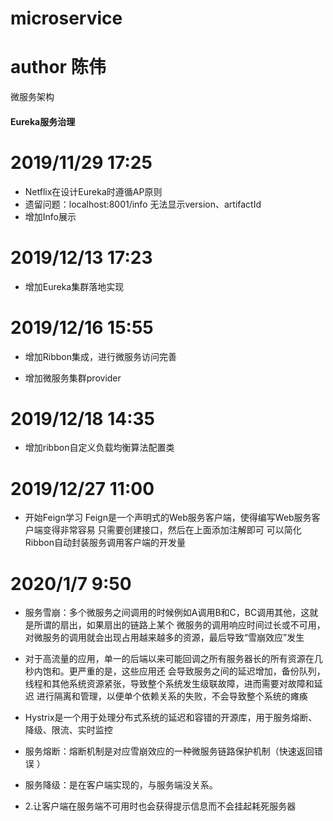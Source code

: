 # microservice
# author 陈伟
微服务架构

#### Eureka服务治理
 # 2019/11/29 17:25
 - Netflix在设计Eureka时遵循AP原则
 - 遗留问题：localhost:8001/info 无法显示version、artifactId
 - 增加Info展示
 
# 2019/12/13 17:23
- 增加Eureka集群落地实现

# 2019/12/16 15:55
 - 增加Ribbon集成，进行微服务访问完善 
 
 - 增加微服务集群provider
 
# 2019/12/18 14:35
- 增加ribbon自定义负载均衡算法配置类

# 2019/12/27 11:00
- 开始Feign学习
 Feign是一个声明式的Web服务客户端，使得编写Web服务客户端变得非常容易
 只需要创建接口，然后在上面添加注解即可
 可以简化Ribbon自动封装服务调用客户端的开发量
 
 # 2020/1/7 9:50
 - 服务雪崩：多个微服务之间调用的时候例如A调用B和C，BC调用其他，这就是所谓的扇出，如果扇出的链路上某个
 微服务的调用响应时间过长或不可用，对微服务的调用就会出现占用越来越多的资源，最后导致“雪崩效应”发生
 
 - 对于高流量的应用，单一的后端以来可能回调之所有服务器长的所有资源在几秒内饱和。更严重的是，这些应用还
 会导致服务之间的延迟增加，备份队列，线程和其他系统资源紧张，导致整个系统发生级联故障，进而需要对故障和延迟
 进行隔离和管理，以便单个依赖关系的失败，不会导致整个系统的瘫痪
 
 - Hystrix是一个用于处理分布式系统的延迟和容错的开源库，用于服务熔断、降级、限流、实时监控
 - 服务熔断：熔断机制是对应雪崩效应的一种微服务链路保护机制（快速返回错误 ）
 - 服务降级：是在客户端实现的，与服务端没关系。
 - 2.让客户端在服务端不可用时也会获得提示信息而不会挂起耗死服务器